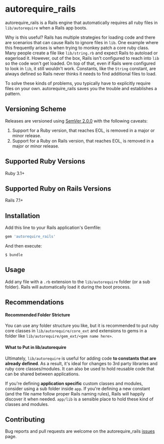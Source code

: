 # autorequire_rails

autorequire_rails is a Rails engine that automatically requires all ruby files in `lib/autorequire` when a Rails app boots.

Why is this useful? Rails has multiple strategies for loading code and there are scenarios that can cause Rails to ignore files in `lib`. One example where this frequently arises is when trying to monkey patch a core ruby class. Many people create a file like `lib/string.rb` and expect Rails to autoload or eagerload it. However, out of the box, Rails isn't configured to reach into `lib` so the code won't get loaded. On top of that, even if Rails were configured to look in `lib`, it still wouldn't work. Constants, like the `String` constant, are always defined so Rails never thinks it needs to find additional files to load.

To solve these kinds of problems, you typically have to explicitly require files on your own. autorequire_rails saves you the trouble and establishes a pattern.

## Versioning Scheme

Releases are versioned using [SemVer 2.0.0](https://semver.org/spec/v2.0.0.html) with the following caveats:

1. Support for a Ruby version, that reaches EOL, is removed in a major or minor release.
1. Support for a Ruby on Rails version, that reaches EOL, is removed in a major or minor release.

## Supported Ruby Versions

Ruby 3.1+ 

## Supported Ruby on Rails Versions

Rails 7.1+

## Installation

Add this line to your Rails application's Gemfile:

```ruby
gem 'autorequire_rails'
```

And then execute:

    $ bundle

## Usage

Add any file with a `.rb` extension to the `lib/autorequire` folder (or a sub folder). Rails will automatically load it during the boot process.

## Recommendations

#### Recommended Folder Stricture

You can use any folder structure you like, but it is recommended to put ruby core classes in `lib/autorequire/core_ext` and extensions to gems in a folder like `lib/autorequire/gem_ext/<gem name here>`.

#### What to Put in lib/autorequire

Ultimately, `lib/autorequire` is useful for adding code **to constants that are already defined**. As a result, it's ideal for changes to 3rd party libraries and ruby core classes/modules. It can also be used to hold reusable code that can be shared between applications.

If you're defining **application specific** custom classes and modules, consider using a sub folder inside `app`. If you're defining a new constant (and the file name follow proper Rails naming rules), Rails will happily discover it when needed. `app/lib` is a sensible place to hold these kind of classes and modules.

## Contributing

Bug reports and pull requests are welcome on the autorequire_rails [issues](https://github.com/roberts1000/autorequire_rails/issues) page.
